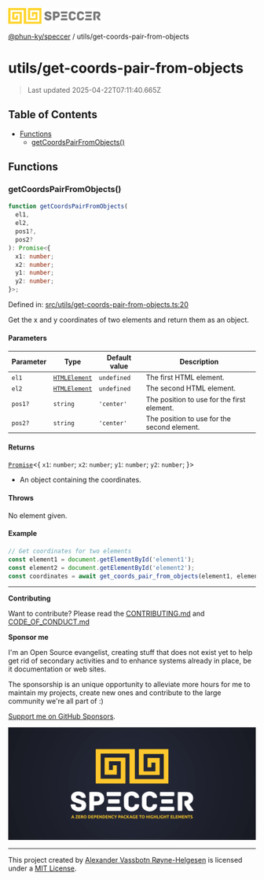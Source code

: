 <div>
  <img alt="SPECCER logo" src="https://raw.githubusercontent.com/phun-ky/speccer/main/public/logo-speccer-horizontal-colored-package.svg?raw=true" style="max-height:32px;" />
</div>

[@phun-ky/speccer](../README.md) / utils/get-coords-pair-from-objects

# utils/get-coords-pair-from-objects

> Last updated 2025-04-22T07:11:40.665Z

## Table of Contents

- [Functions](#functions)
  - [getCoordsPairFromObjects()](#getcoordspairfromobjects)

## Functions

### getCoordsPairFromObjects()

```ts
function getCoordsPairFromObjects(
  el1,
  el2,
  pos1?,
  pos2?
): Promise<{
  x1: number;
  x2: number;
  y1: number;
  y2: number;
}>;
```

Defined in:
[src/utils/get-coords-pair-from-objects.ts:20](https://github.com/phun-ky/speccer/blob/main/src/utils/get-coords-pair-from-objects.ts#L20)

Get the x and y coordinates of two elements and return them as an object.

#### Parameters

| Parameter | Type                                                                    | Default value | Description                                 |
| --------- | ----------------------------------------------------------------------- | ------------- | ------------------------------------------- |
| `el1`     | [`HTMLElement`](https://developer.mozilla.org/docs/Web/API/HTMLElement) | `undefined`   | The first HTML element.                     |
| `el2`     | [`HTMLElement`](https://developer.mozilla.org/docs/Web/API/HTMLElement) | `undefined`   | The second HTML element.                    |
| `pos1?`   | `string`                                                                | `'center'`    | The position to use for the first element.  |
| `pos2?`   | `string`                                                                | `'center'`    | The position to use for the second element. |

#### Returns

[`Promise`](https://developer.mozilla.org/docs/Web/JavaScript/Reference/Global_Objects/Promise)\<\{
`x1`: `number`; `x2`: `number`; `y1`: `number`; `y2`: `number`; }>

- An object containing the coordinates.

#### Throws

No element given.

#### Example

```ts
// Get coordinates for two elements
const element1 = document.getElementById('element1');
const element2 = document.getElementById('element2');
const coordinates = await get_coords_pair_from_objects(element1, element2);
```

---

**Contributing**

Want to contribute? Please read the
[CONTRIBUTING.md](https://github.com/phun-ky/speccer/blob/main/CONTRIBUTING.md)
and
[CODE_OF_CONDUCT.md](https://github.com/phun-ky/speccer/blob/main/CODE_OF_CONDUCT.md)

**Sponsor me**

I'm an Open Source evangelist, creating stuff that does not exist yet to help
get rid of secondary activities and to enhance systems already in place, be it
documentation or web sites.

The sponsorship is an unique opportunity to alleviate more hours for me to
maintain my projects, create new ones and contribute to the large community
we're all part of :)

[Support me on GitHub Sponsors](https://github.com/sponsors/phun-ky).

![Speccer banner, with logo and slogan: A zero dependency package to annotate or highlight elements](https://github.com/phun-ky/speccer/blob/main/public/speccer-banner.png?raw=true)

---

This project created by [Alexander Vassbotn Røyne-Helgesen](http://phun-ky.net)
is licensed under a [MIT License](https://choosealicense.com/licenses/mit/).
